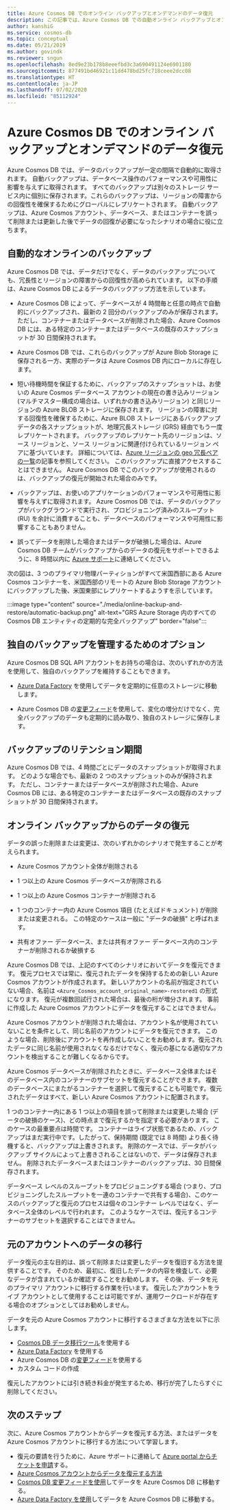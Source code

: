 ```yaml
---
title: Azure Cosmos DB でのオンライン バックアップとオンデマンドのデータ復元
description: この記事では、Azure Cosmos DB での自動オンライン バックアップとオンデマンドのデータ復元が動作するしくみを説明します。
author: kanshiG
ms.service: cosmos-db
ms.topic: conceptual
ms.date: 05/21/2019
ms.author: govindk
ms.reviewer: sngun
ms.openlocfilehash: 8ed9e23b178b8eeefbd3c3a690491124e6901180
ms.sourcegitcommit: 877491bd46921c11dd478bd25fc718ceee2dcc08
ms.translationtype: HT
ms.contentlocale: ja-JP
ms.lasthandoff: 07/02/2020
ms.locfileid: "85112924"
---
```

# <a name="online-backup-and-on-demand-data-restore-in-azure-cosmos-db"></a>Azure Cosmos DB でのオンライン バックアップとオンデマンドのデータ復元

Azure Cosmos DB では、データのバックアップが一定の間隔で自動的に取得されます。 自動バックアップは、データベース操作のパフォーマンスや可用性に影響を与えずに取得されます。 すべてのバックアップは別々のストレージ サービス内に個別に保存されます。これらのバックアップは、リージョンの障害からの回復性を確保するためにグローバルにレプリケートされます。 自動バックアップは、Azure Cosmos アカウント、データベース、またはコンテナーを誤って削除または更新した後でデータの回復が必要になったシナリオの場合に役に立ちます。

## <a name="automatic-and-online-backups"></a>自動的なオンラインのバックアップ

Azure Cosmos DB では、データだけでなく、データのバックアップについても、冗長性とリージョンの障害からの回復性が高められています。 以下の手順は、Azure Cosmos DB によるデータのバックアップ方法を示しています。

* Azure Cosmos DB によって、データベースが 4 時間毎と任意の時点で自動的にバックアップされ、最新の 2 回分のバックアップのみが保存されます。 ただし、コンテナーまたはデータベースが削除された場合、Azure Cosmos DB には、ある特定のコンテナーまたはデータベースの既存のスナップショットが 30 日間保持されます。

* Azure Cosmos DB では、これらのバックアップが Azure Blob Storage に保存される一方、実際のデータは Azure Cosmos DB 内にローカルに存在します。

*  短い待機時間を保証するために、バックアップのスナップショットは、お使いの Azure Cosmos データベース アカウントの現在の書き込みリージョン (マルチマスター構成の場合は、いずれかの書き込みリージョン) と同じリージョンの Azure BLOB ストレージに保存されます。 リージョンの障害に対する回復性を確保するために、Azure BLOB ストレージにあるバックアップ データの各スナップショットが、地理冗長ストレージ (GRS) 経由でもう一度レプリケートされます。 バックアップのレプリケート先のリージョンは、ソース リージョンと、ソース リージョンに関連付けられているリージョン ペアに基づいています。 詳細については、[Azure リージョンの geo 冗長ペアの一覧](../best-practices-availability-paired-regions.md)の記事を参照してください。 このバックアップに直接アクセスすることはできません。 Azure Cosmos DB でこのバックアップが使用されるのは、バックアップの復元が開始された場合のみです。

* バックアップは、お使いのアプリケーションのパフォーマンスや可用性に影響を与えずに取得されます。 Azure Cosmos DB では、データのバックアップがバックグラウンドで実行され、プロビジョニング済みのスループット (RU) を余計に消費することも、データベースのパフォーマンスや可用性に影響することもありません。

* 誤ってデータを削除した場合またはデータが破損した場合は、Azure Cosmos DB チームがバックアップからのデータの復元をサポートできるように、8 時間以内に [Azure サポート](https://azure.microsoft.com/support/options/)に連絡してください。

次の図は、3 つのプライマリ物理パーティションがすべて米国西部にある Azure Cosmos コンテナーを、米国西部のリモートの Azure Blob Storage アカウントにバックアップした後、米国東部にレプリケートするようすを示しています。

:::image type="content" source="./media/online-backup-and-restore/automatic-backup.png" alt-text="GRS Azure Storage 内のすべての Cosmos DB エンティティの定期的な完全バックアップ" border="false":::

## <a name="options-to-manage-your-own-backups"></a>独自のバックアップを管理するためのオプション

Azure Cosmos DB SQL API アカウントをお持ちの場合は、次のいずれかの方法を使用して、独自のバックアップを維持することもできます。

* [Azure Data Factory](../data-factory/connector-azure-cosmos-db.md) を使用してデータを定期的に任意のストレージに移動します。

* Azure Cosmos DB の[変更フィード](change-feed.md)を使用して、変化の増分だけでなく、完全バックアップのデータも定期的に読み取り、独自のストレージに保存します。

## <a name="backup-retention-period"></a>バックアップのリテンション期間

Azure Cosmos DB では、4 時間ごとにデータのスナップショットが取得されます。 どのような場合でも、最新の 2 つのスナップショットのみが保持されます。 ただし、コンテナーまたはデータベースが削除された場合、Azure Cosmos DB には、ある特定のコンテナーまたはデータベースの既存のスナップショットが 30 日間保持されます。

## <a name="restoring-data-from-online-backups"></a>オンライン バックアップからのデータの復元

データの誤った削除または変更は、次のいずれかのシナリオで発生することが考えられます。  

* Azure Cosmos アカウント全体が削除される

* 1 つ以上の Azure Cosmos データベースが削除される

* 1 つ以上の Azure Cosmos コンテナーが削除される

* 1 つのコンテナー内の Azure Cosmos 項目 (たとえばドキュメント) が削除または変更される。 この特定のケースは一般に "データの破損" と呼ばれます。

* 共有オファー データベース、または共有オファー データベース内のコンテナーが削除されるか破損する

Azure Cosmos DB では、上記のすべてのシナリオにおいてデータを復元できます。 復元プロセスでは常に、復元されたデータを保持するための新しい Azure Cosmos アカウントが作成されます。 新しいアカウントの名前が指定されていない場合、名前は `<Azure_Cosmos_account_original_name>-restored1` の形式になります。 復元が複数回試行された場合は、最後の桁が増分されます。 事前に作成した Azure Cosmos アカウントにデータを復元することはできません。

Azure Cosmos アカウントが削除された場合は、アカウント名が使用されていないことを条件として、同じ名前のアカウントにデータを復元できます。 このような場合、削除後にアカウントを再作成しないことをお勧めします。復元されたデータに同じ名前が使用されなくなるだけでなく、復元の基になる適切なアカウントを検出することが難しくなるからです。 

Azure Cosmos データベースが削除されたときに、データベース全体またはそのデータベース内のコンテナーのサブセットを復元することができます。 複数のデータベースにまたがるコンテナーを選択して復元することも可能です。復元されたデータはすべて、新しい Azure Cosmos アカウントに配置されます。

1 つのコンテナー内にある 1 つ以上の項目を誤って削除または変更した場合 (データの破損のケース)、どの時点まで復元するかを指定する必要があります。 このケースの最重要点は時間です。 コンテナーはライブ状態であるため、バックアップはまだ実行中です。したがって、保持期間 (既定では 8 時間) より長く待機すると、バックアップは上書きされます。 削除のケースでは、データがバックアップ サイクルによって上書きされることはないので、データは保存されません。 削除されたデータベースまたはコンテナーのバックアップは、30 日間保存されます。

データベース レベルのスループットをプロビジョニングする場合 (つまり、プロビジョニングしたスループットを一連のコンテナーで共有する場合)、このケースのバックアップと復元のプロセスは個々のコンテナー レベルではなく、データベース全体のレベルで行われます。 このようなケースでは、復元するコンテナーのサブセットを選択することはできません。

## <a name="migrating-data-to-the-original-account"></a>元のアカウントへのデータの移行

データ復元の主な目的は、誤って削除または変更したデータを復旧する方法を提供することです。 そのため、最初に、復旧したデータの内容を検査して、必要なデータが含まれているか確認することをお勧めします。 その後、データを元のプライマリ アカウントに移行する作業を行います。 復元したアカウントをライブ アカウントとして使用することは可能ですが、運用ワークロードが存在する場合のオプションとしてはお勧めしません。  

データを元の Azure Cosmos アカウントに移行するさまざまな方法を以下に示します。

* [Cosmos DB データ移行ツール](import-data.md)を使用する
* [Azure Data Factory]( ../data-factory/connector-azure-cosmos-db.md) を使用する
* Azure Cosmos DB の[変更フィード](change-feed.md)を使用する 
* カスタム コードの作成

復元したアカウントには引き続き料金が発生するため、移行が完了したらすぐに削除してください。

## <a name="next-steps"></a>次のステップ

次に、Azure Cosmos アカウントからデータを復元する方法、またはデータを Azure Cosmos アカウントに移行する方法について学習します。

* 復元の要請を行うために、Azure サポートに連絡して [Azure portal からチケットを申請](https://portal.azure.com/?#blade/Microsoft_Azure_Support/HelpAndSupportBlade)する。
* [Azure Cosmos アカウントからデータを復元する方法](how-to-backup-and-restore.md)
* [Cosmos DB 変更フィードを使用](change-feed.md)してデータを Azure Cosmos DB に移動する。
* [Azure Data Factory を使用](../data-factory/connector-azure-cosmos-db.md)してデータを Azure Cosmos DB に移動する。

